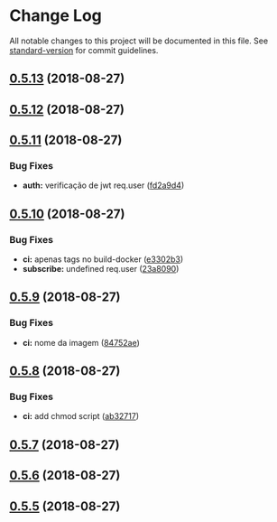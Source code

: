 # Change Log

All notable changes to this project will be documented in this file. See [standard-version](https://github.com/conventional-changelog/standard-version) for commit guidelines.

<a name="0.5.13"></a>
## [0.5.13](https://github.com/prodest/node-pushserver/compare/v0.5.12...v0.5.13) (2018-08-27)



<a name="0.5.12"></a>
## [0.5.12](https://github.com/prodest/node-pushserver/compare/v0.5.11...v0.5.12) (2018-08-27)



<a name="0.5.11"></a>
## [0.5.11](https://github.com/prodest/node-pushserver/compare/v0.5.10...v0.5.11) (2018-08-27)


### Bug Fixes

* **auth:** verificação de jwt req.user ([fd2a9d4](https://github.com/prodest/node-pushserver/commit/fd2a9d4))



<a name="0.5.10"></a>
## [0.5.10](https://github.com/prodest/node-pushserver/compare/v0.5.9...v0.5.10) (2018-08-27)


### Bug Fixes

* **ci:** apenas tags no build-docker ([e3302b3](https://github.com/prodest/node-pushserver/commit/e3302b3))
* **subscribe:** undefined req.user ([23a8090](https://github.com/prodest/node-pushserver/commit/23a8090))



<a name="0.5.9"></a>
## [0.5.9](https://github.com/prodest/node-pushserver/compare/v0.5.8...v0.5.9) (2018-08-27)


### Bug Fixes

* **ci:** nome da imagem ([84752ae](https://github.com/prodest/node-pushserver/commit/84752ae))



<a name="0.5.8"></a>
## [0.5.8](https://github.com/prodest/node-pushserver/compare/v0.5.7...v0.5.8) (2018-08-27)


### Bug Fixes

* **ci:** add chmod script ([ab32717](https://github.com/prodest/node-pushserver/commit/ab32717))



<a name="0.5.7"></a>
## [0.5.7](https://github.com/prodest/node-pushserver/compare/v0.5.6...v0.5.7) (2018-08-27)



<a name="0.5.6"></a>
## [0.5.6](https://github.com/prodest/node-pushserver/compare/v0.5.5...v0.5.6) (2018-08-27)



<a name="0.5.5"></a>
## [0.5.5](https://github.com/prodest/node-pushserver/compare/v0.1.0...v0.5.5) (2018-08-27)
